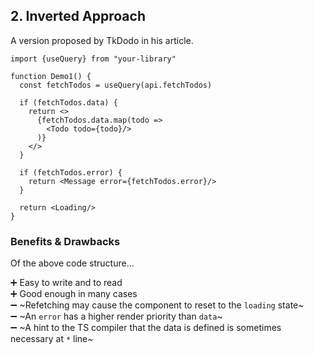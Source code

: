 ## 2. Inverted Approach

A version proposed by TkDodo in his article.

```tsx
import {useQuery} from "your-library"

function Demo1() {
  const fetchTodos = useQuery(api.fetchTodos)

  if (fetchTodos.data) {
    return <>
      {fetchTodos.data.map(todo =>
        <Todo todo={todo}/>
      )}
    </>
  }

  if (fetchTodos.error) {
    return <Message error={fetchTodos.error}/>
  }

  return <Loading/>
}
```

### Benefits & Drawbacks

Of the above code structure...

➕ Easy to write and to read<br/>
➕ Good enough in many cases<br/>
➖ ~Refetching may cause the component to reset to the `loading` state~<br/>
➖ ~An `error` has a higher render priority than `data`~<br/>
➖ ~A hint to the TS compiler that the data is defined is sometimes necessary at `*` line~<br/>


